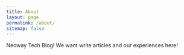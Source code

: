 ```yaml
---
title: About
layout: page
permalink: /about/
sitemap: false
---
```



Neoway Tech Blog! We want write articles and our experiences here!
